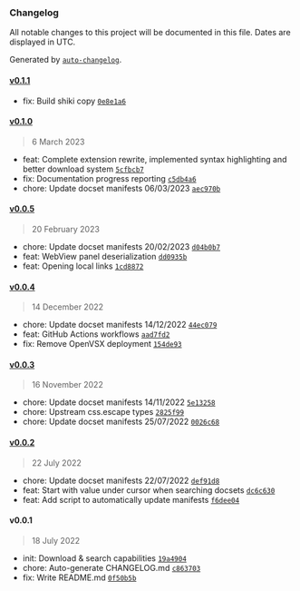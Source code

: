 ### Changelog

All notable changes to this project will be documented in this file. Dates are displayed in UTC.

Generated by [`auto-changelog`](https://github.com/CookPete/auto-changelog).

#### [v0.1.1](https://github.com/mihnea-s/devdocs-adapter/compare/v0.1.0...v0.1.1)

- fix: Build shiki copy [`0e8e1a6`](https://github.com/mihnea-s/devdocs-adapter/commit/0e8e1a6465641abc4a8febaa1aebdfcd4d1d7841)

#### [v0.1.0](https://github.com/mihnea-s/devdocs-adapter/compare/v0.0.5...v0.1.0)

> 6 March 2023

- feat: Complete extension rewrite, implemented syntax highlighting and better download system [`5cfbcb7`](https://github.com/mihnea-s/devdocs-adapter/commit/5cfbcb7468838fcf8c617c6b4ae4de8fa439101c)
- fix: Documentation progress reporting [`c5db4a6`](https://github.com/mihnea-s/devdocs-adapter/commit/c5db4a6dfe30160e0485dc7468f7d1d4e12d067c)
- chore: Update docset manifests 06/03/2023 [`aec970b`](https://github.com/mihnea-s/devdocs-adapter/commit/aec970b75b9a38f789d70a05735b91d405ea1c0f)

#### [v0.0.5](https://github.com/mihnea-s/devdocs-adapter/compare/v0.0.4...v0.0.5)

> 20 February 2023

- chore: Update docset manifests 20/02/2023 [`d04b0b7`](https://github.com/mihnea-s/devdocs-adapter/commit/d04b0b742433e8183774162709223303fb5e5c96)
- feat: WebView panel deserialization [`dd0935b`](https://github.com/mihnea-s/devdocs-adapter/commit/dd0935b0f8f8be7a8745d804aea2010ec7b8a0d4)
- feat: Opening local links [`1cd8872`](https://github.com/mihnea-s/devdocs-adapter/commit/1cd887242f5b2e1d9de7047c808b1e5665bc1929)

#### [v0.0.4](https://github.com/mihnea-s/devdocs-adapter/compare/v0.0.3...v0.0.4)

> 14 December 2022

- chore: Update docset manifests 14/12/2022 [`44ec079`](https://github.com/mihnea-s/devdocs-adapter/commit/44ec0795c696bf432f5628a86b05b438f443f17f)
- feat: GitHub Actions workflows [`aad7fd2`](https://github.com/mihnea-s/devdocs-adapter/commit/aad7fd24e616869099414fdb0dc101f635af15da)
- fix: Remove OpenVSX deployment [`154de93`](https://github.com/mihnea-s/devdocs-adapter/commit/154de93b8631cb94a5e636307873e3b697e67724)

#### [v0.0.3](https://github.com/mihnea-s/devdocs-adapter/compare/v0.0.2...v0.0.3)

> 16 November 2022

- chore: Update docset manifests 14/11/2022 [`5e13258`](https://github.com/mihnea-s/devdocs-adapter/commit/5e13258f64d934cb98b390ac8690f47059b8d8e3)
- chore: Upstream css.escape types [`2825f99`](https://github.com/mihnea-s/devdocs-adapter/commit/2825f992545aca252814767c480d540bebb22060)
- chore: Update docset manifests 25/07/2022 [`0026c68`](https://github.com/mihnea-s/devdocs-adapter/commit/0026c68573ff3d0374469eac1bb3daa91d90fd8f)

#### [v0.0.2](https://github.com/mihnea-s/devdocs-adapter/compare/v0.0.1...v0.0.2)

> 22 July 2022

- chore: Update docset manifests 22/07/2022 [`def91d8`](https://github.com/mihnea-s/devdocs-adapter/commit/def91d8ddbc663cfd7040967ea95169611cf713f)
- feat: Start with value under cursor when searching docsets [`dc6c630`](https://github.com/mihnea-s/devdocs-adapter/commit/dc6c630876b29a0fc325a748d5b0512a8a7f180a)
- feat: Add script to automatically update manifests [`f6dee04`](https://github.com/mihnea-s/devdocs-adapter/commit/f6dee04f8e2b34332c87deb7cee2a3585d1b4942)

#### v0.0.1

> 18 July 2022

- init: Download & search capabilities [`19a4904`](https://github.com/mihnea-s/devdocs-adapter/commit/19a4904e8507332fd53e916ea5af85b3f6c88d4a)
- chore: Auto-generate CHANGELOG.md [`c863703`](https://github.com/mihnea-s/devdocs-adapter/commit/c863703e555b8033db718c7e32b5f6f97f311eb5)
- fix: Write README.md [`0f50b5b`](https://github.com/mihnea-s/devdocs-adapter/commit/0f50b5b31699bbd5dbfa5949e74a978608ee0752)
